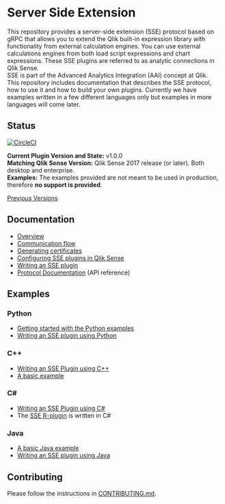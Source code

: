 # Server Side Extension

This repository provides a server-side extension (SSE) protocol based on gRPC that allows you to extend the Qlik built-in expression library with functionality from external calculation engines. You can use external calculations engines from both load script expressions and chart expressions. These SSE plugins are referred to as analytic connections in Qlik Sense.  
SSE is part of the Advanced Analytics Integration (AAI) concept at Qlik.  
This repository includes documentation that describes the SSE protocol, how to use it and how to build your own plugins. Currently we have examples written in a few different languages only but examples in more languages will come later.  

## Status
[![CircleCI](https://circleci.com/gh/qlik-oss/server-side-extension.svg?style=shield)](https://circleci.com/gh/qlik-oss/server-side-extension)  

**Current Plugin Version and State:** v1.0.0  
**Matching Qlik Sense Version:** Qlik Sense 2017 release (or later). Both desktop and enterprise.  
**Examples:** The examples provided are not meant to be used in production, therefore **no support is provided**.  

[Previous Versions](docs/versions.md)

## Documentation

* [Overview](docs/README.md)
* [Communication flow](docs/communication_flow.md)
* [Generating certificates](generate_certs_guide/README.md)
* [Configuring SSE plugins in Qlik Sense](docs/configuration.md)
* [Writing an SSE plugin](docs/writing_a_plugin.md)
* [Protocol Documentation](docs/SSE_Protocol.md) (API reference)

## Examples

### Python
* [Getting started with the Python examples](examples/python/GetStarted.md)
* [Writing an SSE plugin using Python](examples/python/README.md)

### C++
* [Writing an SSE Plugin using C++](examples/cpp/README.md)
* [A basic example](examples/cpp/basic_example/README.md)

### C#
* [Writing an SSE Plugin using C#](examples/CSharp/README.md)
* The [SSE R-plugin](https://github.com/qlik-oss/sse-r-plugin) is written in C#

### Java
* [A basic Java example](examples/java/basic_example/README.md)
* [Writing an SSE plugin using Java](examples/java/basic_example/WritingAnSSEPluginUsingJava.md)

## Contributing
Please follow the instructions in [CONTRIBUTING.md](.github/CONTRIBUTING.md).

